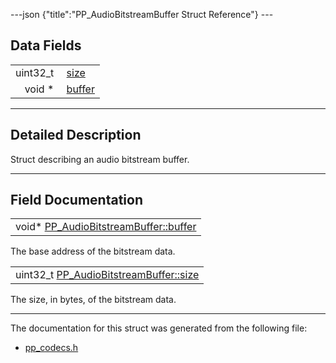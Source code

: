 ---json {"title":"PP\_AudioBitstreamBuffer Struct Reference"} ---

Data Fields
-----------

<table><tbody><tr class="odd"><td style="text-align: right;">uint32_t </td><td><a href="/docs/native-client/pepper_dev/c/struct_p_p___audio_bitstream_buffer#ab76b8c0357d850c84ff417aa1282f3da" class="el">size</a></td></tr><tr class="even"><td style="text-align: right;">void * </td><td><a href="/docs/native-client/pepper_dev/c/struct_p_p___audio_bitstream_buffer#a888a0bc135ab6e5e434927309eb5fe9a" class="el">buffer</a></td></tr></tbody></table>

------------------------------------------------------------------------

<span id="details" class="anchor" style="margin: 0;"></span>

Detailed Description
--------------------

Struct describing an audio bitstream buffer.

------------------------------------------------------------------------

Field Documentation
-------------------

<span id="a888a0bc135ab6e5e434927309eb5fe9a" class="anchor" style="margin: 0;"></span>

<table><tbody><tr class="odd"><td>void* <a href="/docs/native-client/pepper_dev/c/struct_p_p___audio_bitstream_buffer#a888a0bc135ab6e5e434927309eb5fe9a" class="el">PP_AudioBitstreamBuffer::buffer</a></td></tr></tbody></table>

The base address of the bitstream data.

<span id="ab76b8c0357d850c84ff417aa1282f3da" class="anchor" style="margin: 0;"></span>

<table><tbody><tr class="odd"><td>uint32_t <a href="/docs/native-client/pepper_dev/c/struct_p_p___audio_bitstream_buffer#ab76b8c0357d850c84ff417aa1282f3da" class="el">PP_AudioBitstreamBuffer::size</a></td></tr></tbody></table>

The size, in bytes, of the bitstream data.

------------------------------------------------------------------------

The documentation for this struct was generated from the following file:

-   <a href="/docs/native-client/pepper_dev/c/pp__codecs_8h/" class="el">pp_codecs.h</a>
